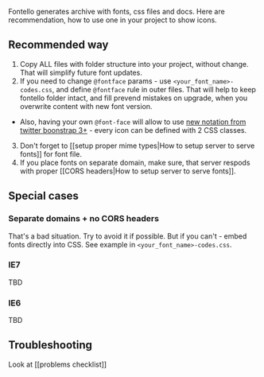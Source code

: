 Fontello generates archive with fonts, css files and docs. Here are recommendation, how to use one in your project to show icons.

## Recommended way

1. Copy ALL files with folder structure into your project, without change. That will simplify future font updates.
2. If you need to change `@fontface` params - use `<your_font_name>-codes.css`, and define `@fontface` rule in outer files. That will help to keep fontello folder intact, and fill prevend mistakes on upgrade, when you overwrite content with new font version.
  - Also, having your own `@font-face` will allow to use [new notation from twitter boonstrap 3+](http://getbootstrap.com/components/#glyphicons) - every icon can be defined with 2 CSS classes.
3. Don't forget to [[setup proper mime types|How to setup server to serve fonts]] for font file.
4. If you place fonts on separate domain, make sure, that server respods with proper [[CORS headers|How to setup server to serve fonts]].

## Special cases

### Separate domains + no CORS headers

That's a bad situation. Try to avoid it if possible. But if you can't  - embed fonts directly into CSS. See example in `<your_font_name>-codes.css`.

### IE7

TBD

### IE6

TBD

## Troubleshooting

Look at [[problems checklist]]
